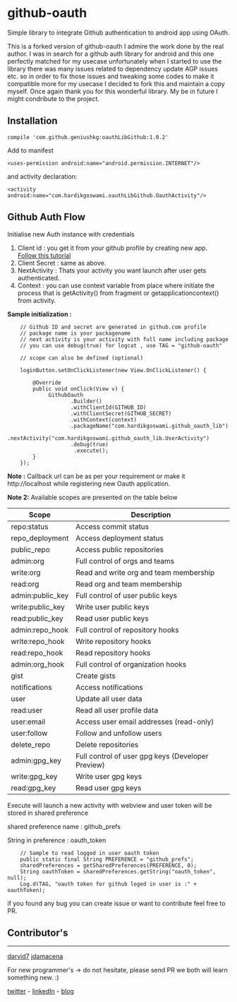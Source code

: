 # github-oauth
Simple library to integrate Github authentication to android app using OAuth.

This is a forked version of github-oauth I admire the work done by the real author. I was in search for a github auth library for android and this one perfectly matched for my usecase unfortunately when I started to use the library there was many issues related to dependency update AGP issues etc. so in order to fix those issues and tweaking some codes to make it compatible more for my usecase I decided to fork this and maintain a copy myself. Once again thank you for this wonderful library. My be in future I might condribute to the project.

## Installation

    compile 'com.github.geniushkg:oauthLibGithub:1.0.2'

Add to manifest 

    <uses-permission android:name="android.permission.INTERNET"/>

and activity declaration:

    <activity android:name="com.hardikgoswami.oauthLibGithub.OauthActivity"/>
## Github Auth Flow
Initialise new Auth instance with credentials</br>
1. Client id : you get it from your github profile by creating new app.</br> [Follow this tutorial](https://developer.github.com/apps/building-oauth-apps/creating-an-oauth-app/)
2. Client Secret : same as above.</br>
3. NextActivity : Thats your activity you want launch after user gets authenticated.</br>
4. Context : you  can use context variable from place where initiate the process that is getActivity() from fragment or getapplicationcontext() from activity.

**Sample initialization :**


        // Github ID and secret are generated in github.com profile
		// package name is your packagename
		// next activity is your activity with full name including package 
		// you can use debug(true) for logcat , use TAG = "github-oauth"
		
		// scope can also be defined (optional)

		loginButton.setOnClickListener(new View.OnClickListener() {

            @Override
            public void onClick(View v) {
                 GithubOauth
                        .Builder()
                        .withClientId(GITHUB_ID)
                        .withClientSecret(GITHUB_SECRET)
                        .withContext(context)
                        .packageName("com.hardikgoswami.github_oauth_lib")
                        .nextActivity("com.hardikgoswami.github_oauth_lib.UserActivity")
                        .debug(true)
                         .execute();
            }
        });

**Note :** Callback url can be as per your requirement or make it http://localhost while registering new Oauth application.

**Note 2:** Available scopes are presented on the table below

  Scope			| Description
  ----------------------|---------------------
  repo:status 		| Access commit status
  repo_deployment 	| Access deployment status
  public_repo 		| Access public repositories
  admin:org 		| Full control of orgs and teams
  write:org 		| Read and write org and team membership
  read:org 		| Read org and team membership
  admin:public_key 	| Full control of user public keys
  write:public_key 	| Write user public keys
  read:public_key 	| Read user public keys
  admin:repo_hook 	| Full control of repository hooks
  write:repo_hook 	| Write repository hooks
  read:repo_hook 	| Read repository hooks
  admin:org_hook 	| Full control of organization hooks
  gist 			| Create gists
  notifications 	| Access notifications
  user 			| Update all user data
  read:user 		| Read all user profile data
  user:email 		| Access user email addresses (read-only)
  user:follow 		| Follow and unfollow users
  delete_repo 		| Delete repositories
  admin:gpg_key 	| Full control of user gpg keys (Developer Preview)
  write:gpg_key 	| Write user gpg keys
  read:gpg_key 		| Read user gpg keys


Execute will launch a new activity with webview and user token will be stored in shared preference


shared preference name : github_prefs

String in preference : oauth_token

		// Sample to read logged in user oauth token
        public static final String PREFERENCE = "github_prefs";
		sharedPreferences = getSharedPreferences(PREFERENCE, 0);
        String oauthToken = sharedPreferences.getString("oauth_token", null);
        Log.d(TAG, "oauth token for github loged in user is :" + oauthToken);

if you found any bug you can create issue or want to contribute feel free to PR.

## Contributor's 
_________________________________________________
[darvid7](https://github.com/darvid7 "Darvid7")
[jdamacena](https://github.com/jdamacena "jdamacena")


For new programmer's -> do not hesitate, please send PR we both will learn something new. :)

[twitter](https://twitter.com/geniushkg "Goswami Hardik") - [linkedIn](https://www.linkedin.com/in/geniushkg "Goswami Hardik") - [blog](http://hardikgoswami.com "Goswami Hardik") 
